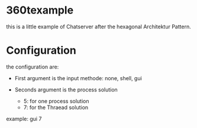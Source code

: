 # 360texample
this is a little example of Chatserver after the hexagonal Architektur Pattern.

# Configuration

  the configuration are:
   - First argument is the input methode: none, shell, gui 
    
   - Seconds argument is the process solution
       - 5: for one process solution
       - 7: for the Thraead solution
       
 example: gui 7
